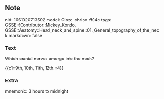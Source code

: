 ## Note
nid: 1661020713592
model: Cloze-chrisc-ff04e
tags: GSSE::!Contributor::Mickey_Kondo, GSSE::Anatomy::Head_neck_and_spine::01._General_topography_of_the_neck
markdown: false

### Text
Which cranial nerves emerge into the neck?
<div>
  {{c1::9th, 10th, 11th, 12th.::4}}
</div>

### Extra
mnemonic: 3 hours to midnight
